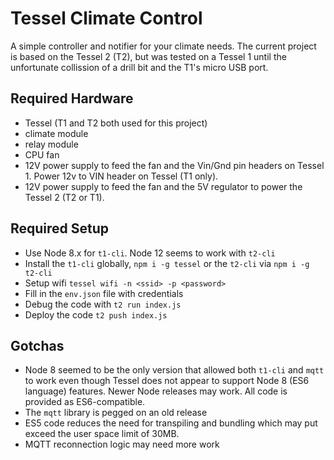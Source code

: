 # Tessel Climate Control

A simple controller and notifier for your climate needs. The current project is based on the Tessel 2 (T2), but was tested on a Tessel 1 until the unfortunate collission of a drill bit and the T1's micro USB port.

## Required Hardware

- Tessel (T1 and T2 both used for this project)
- climate module
- relay module
- CPU fan
- 12V power supply to feed the fan and the Vin/Gnd pin headers on Tessel 1. Power 12v to VIN header on Tessel (T1 only).
- 12V power supply to feed the fan and the 5V regulator to power the Tessel 2 (T2 or T1).

## Required Setup

- Use Node 8.x for `t1-cli`. Node 12 seems to work with `t2-cli`
- Install the `t1-cli` globally, `npm i -g tessel` or the `t2-cli` via `npm i -g t2-cli`
- Setup wifi `tessel wifi -n <ssid> -p <password>`
- Fill in the `env.json` file with credentials
- Debug the code with `t2 run index.js`
- Deploy the code `t2 push index.js`

## Gotchas

- Node 8 seemed to be the only version that allowed both `t1-cli` and `mqtt` to work even though Tessel does not appear to support Node 8 (ES6 language) features. Newer Node releases may work. All code is provided as ES6-compatible.
- The `mqtt` library is pegged on an old release
- ES5 code reduces the need for transpiling and bundling which may put exceed the user space limit of 30MB.
- MQTT reconnection logic may need more work
